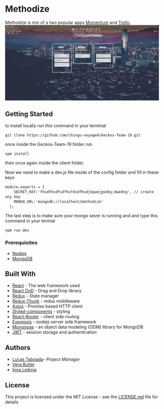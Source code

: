 # Methodize

Methodize is mix of a two popular apps [Momentum](https://momentumdash.com/) and [Trello](https://trello.com/).
![homepage](Methodize.png)

## Getting Started
to install locally run this command in your terminal
```
git clone https://github.com/chingu-voyage4/Geckos-Team-19.git
```
once inside the Geckos-Team-19 folder run 
```
npm install
```
then once again inside the client folder.

Now we need to make a dev.js file inside of the config folder and fill in these keys
```
module.exports = {
    SECRET_KEY:'fhsdfhsdfsdfhsfdsdfhsdjkpwejgvmky;dwedsg', // create any key
    MONGO_URL:'mongodb://localhost/methodize'
  };
```
The last step is to make sure your mongo sever is running and and type this command in your termial
```
npm run dev
```

### Prerequisites

* [Nodejs](https://nodejs.org/)
* [MongoDB](https://www.mongodb.com/)


## Built With

* [React](https://reactjs.org/) - The web framework used 
* [React DnD](http://react-dnd.github.io/react-dnd/) - Drag and Drop library
* [Redux](https://redux.js.org/) - State manager
* [Redux-Thunk](https://github.com/gaearon/redux-thunk) - redux middleware
* [Axios](https://github.com/axios/axios) - Promise based HTTP client 
* [Styled-components](https://www.styled-components.com/) - styling
* [React-Router](https://reacttraining.com/react-router/) - client side routing
* [Expressjs](https://expressjs.com/) - nodejs server side framework
* [Mongoose](http://mongoosejs.com/) - an object data modeling (ODM) library for MongoDB
* [JWT](https://github.com/auth0/node-jsonwebtoken) - session storage and authentication

## Authors

* [Lucas Taboada](https://github.com/LucasTaboada)- *Project Manager* 
* [Vera Butler](https://github.com/VeraButler)
* [Inna Leikina](https://github.com/innaleikina)

## License

This project is licensed under the MIT License - see the [LICENSE.md](LICENSE.md) file for details

